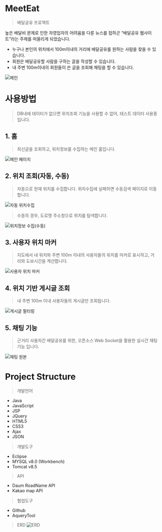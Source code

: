 # MeetEat
> 배달공유 프로젝트

높은 배달비 문제로 인한 자영업자의 어려움을 다룬 뉴스를 접하곤
 “배달공유 웹사이트”라는 주제를 떠올리게 되었습니다.
 
* 누구나 본인의 위치에서 100m이내의 거리에 배달공유를 원하는 사람을 찾을 수 있습니다. 
* 회원은 배달공유할 사람을 구하는 글을 작성할 수 있습니다.
* 내 주변 100m이내의 회원들이 쓴 글을 조회해 채팅을 할 수 있습니다.

![메인](https://user-images.githubusercontent.com/98367972/230483659-54817450-7e49-4b29-9156-dd23183d21eb.png)

# 사용방법
>DB내에 데이터가 없으면 위치조회 기능을 사용할 수 없어, 테스트 데이터 사용중입니다.

## 1. 홈
> 최신글을 조회하고, 위치정보를 수집하는 메인 홈입니다.

![메인 페이지](https://user-images.githubusercontent.com/98367972/230483679-5cada741-22a5-4ce1-a4f3-c02f0f84fe26.png)

## 2. 위치 조회(자동, 수동)
> 자동으로 현재 위치를 수집합니다. 위치수집에 실패하면 수동검색 페이지로 이동합니다.

![자동 위치수집](https://user-images.githubusercontent.com/98367972/230476345-cbcbfab4-4670-4f4c-afcb-d94cb67024b0.png)

> 수동의 경우, 도로명 주소창으로 위치를 탐색합니다.

![위치정보 수집(수동)](https://user-images.githubusercontent.com/98367972/230476470-373a1952-d084-4d42-8cde-86d7c6613106.png)

## 3. 사용자 위치 마커
> 지도에서 내 위치와 주변 100m 이내의 사용자들의 위치를 마커로 표시하고, 거리와 도보시간을 계산합니다.

![사용자 위치 마커](https://user-images.githubusercontent.com/98367972/230476501-5ccbf81c-3096-41bb-a1a9-895704e3eed7.png)

## 4. 위치 기반 게시글 조회
> 내 주변 100m 이내 사용자들의 게시글만 조회됩니다.

![게시글 필터링](https://user-images.githubusercontent.com/98367972/230476491-64321e6e-2a65-4755-9a6e-d33591a73f08.png)

## 5. 채팅 기능
> 근거리 사용자간 배달공유를 위한, 오픈소스 Web Socket을 활용한 실시간 채팅기능 입니다.

![채팅 원본](https://user-images.githubusercontent.com/98367972/230476535-f238e579-ee2c-4c89-9d22-dc5f486fab7c.png)


# Project Structure

> 개발언어 

* Java
* JavaScript
* JSP
* JQuery
* HTML5
* CSS3
* Ajax
* JSON

> 개발도구

* Eclipse
* MYSQL v8.0 (Workbench)
* Tomcat v8.5

> API

* Daum RoadName API
* Kakao map API

> 협업도구

* Github
* AqueryTool

> ERD
![ERD](https://user-images.githubusercontent.com/98367972/230483670-cac0db92-a709-4a94-92db-27f40b3e3f62.png)








